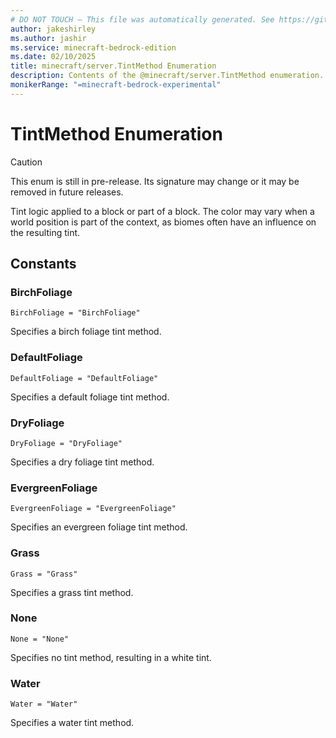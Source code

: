 ```yaml
---
# DO NOT TOUCH — This file was automatically generated. See https://github.com/mojang/minecraftapidocsgenerator to modify descriptions, examples, etc.
author: jakeshirley
ms.author: jashir
ms.service: minecraft-bedrock-edition
ms.date: 02/10/2025
title: minecraft/server.TintMethod Enumeration
description: Contents of the @minecraft/server.TintMethod enumeration.
monikerRange: "=minecraft-bedrock-experimental"
---
```

# TintMethod Enumeration

> [!CAUTION]
> This enum is still in pre-release.  Its signature may change or it may be removed in future releases.

Tint logic applied to a block or part of a block. The color may vary when a world position is part of the context, as biomes often have an influence on the resulting tint.

## Constants
### **BirchFoliage**
`BirchFoliage = "BirchFoliage"`

Specifies a birch foliage tint method.
### **DefaultFoliage**
`DefaultFoliage = "DefaultFoliage"`

Specifies a default foliage tint method.
### **DryFoliage**
`DryFoliage = "DryFoliage"`

Specifies a dry foliage tint method.
### **EvergreenFoliage**
`EvergreenFoliage = "EvergreenFoliage"`

Specifies an evergreen foliage tint method.
### **Grass**
`Grass = "Grass"`

Specifies a grass tint method.
### **None**
`None = "None"`

Specifies no tint method, resulting in a white tint.
### **Water**
`Water = "Water"`

Specifies a water tint method.

